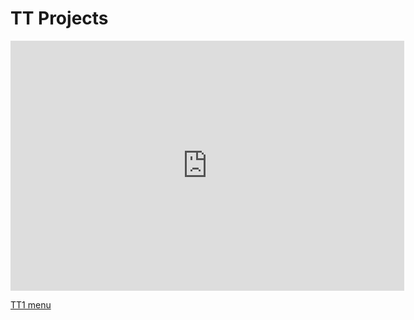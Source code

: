 # TT Projects

<center><iframe frameborder="0" width="125%" height="400px" src="https://replit.com/@GabrielBoudreau/GabrielBoudreaugithubio#main.py?lite=true"></iframe></center>  

[TT1 menu](https://replit.com/@GabrielBoudreau/TT1#main.py)  
